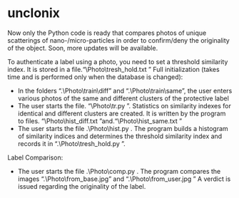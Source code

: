 # unclonix
Now only the Python code is ready that compares photos of unique scatterings of nano-/micro-particles in order to confirm/deny the originality of the object. Soon, more updates will be available.

To authenticate a label using a photo, you need to set a threshold similarity index. It is stored in a file.“\Photo\tresh_hold.txt ”
Full initialization (takes time and is performed only when the database is changed):
- In the folders “.\Photo\train\diff” and “.\Photo\train\same”, the user enters various photos of the same and different clusters of the protective label
- The user starts the file. “\Photo\tr.py ”. Statistics on similarity indexes for identical and different clusters are created. It is written by the program to files. “\Photo\hist_diff.txt ”and.“\Photo\hist_same.txt ”
- The user starts the file .\Photo\hist.py . The program builds a histogram of similarity indices and determines the threshold similarity index and records it in “.\Photo\tresh_hold.py ”.

Label Comparison:
- The user starts the file .\Photo\comp.py . The program compares the images “.\Photo\from_base.jpg” and “.\Photo\from_user.jpg ”
A verdict is issued regarding the originality of the label.
